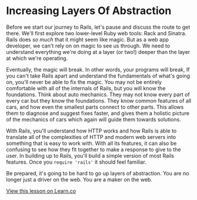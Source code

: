 # Increasing Layers Of Abstraction

Before we start our journey to Rails, let's pause and discuss the route to get there. We'll first explore two lower-level Ruby web tools: Rack and Sinatra. Rails does *so much* that it might seem like magic. But as a web app developer, we can't rely on on magic to see us through. We need to understand everything we're doing at a layer (or two!) deeper than the layer at which we're operating.

Eventually, the magic will break. In other words, your programs will break, If you can't take Rails apart and understand the fundamentals of what's going on, you'll never be able to fix the magic. You may not be entirely comfortable with all of the internals of Rails, but you will know the foundations. Think about auto mechanics. They may not know every part of every car but they know the foundations. They know common features of all cars, and how even the smallest parts connect to other parts. This allows them to diagnose and suggest fixes faster, and gives them a holistic picture of the mechanics of cars which again will guide them towards solutions. 

With Rails, you'll understand how HTTP works and how Rails is able to translate all of the complexities of HTTP and modern web servers into something that is easy to work with. With all its features, it can also be confusing to see how they fit together to make a response to give to the user. In building up to Rails, you'll build a simple version of most Rails features. Once you `require 'rails'` it should feel familiar.

Be prepared, it's going to be hard to go up layers of abstraction. You are no longer just a driver on the web. You are a maker on the web.

<a href='https://learn.co/lessons/why-layers-of-abstraction' data-visibility='hidden'>View this lesson on Learn.co</a>
